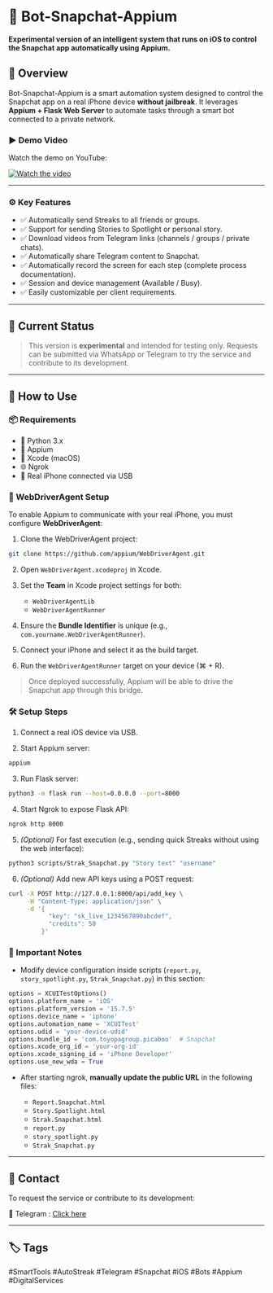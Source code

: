 # 🤖 Bot-Snapchat-Appium

**Experimental version of an intelligent system that runs on iOS to control the Snapchat app automatically using Appium.**

## 📱 Overview

Bot-Snapchat-Appium is a smart automation system designed to control the Snapchat app on a real iPhone device **without jailbreak**. It leverages **Appium + Flask Web Server** to automate tasks through a smart bot connected to a private network.

### ▶️ Demo Video

Watch the demo on YouTube:

[![Watch the video](https://img.youtube.com/vi/mifjeCzySKo/0.jpg)](https://www.youtube.com/watch?v=mifjeCzySKo)

---

### ⚙️ Key Features

* ✅ Automatically send Streaks to all friends or groups.
* ✅ Support for sending Stories to Spotlight or personal story.
* ✅ Download videos from Telegram links (channels / groups / private chats).
* ✅ Automatically share Telegram content to Snapchat.
* ✅ Automatically record the screen for each step (complete process documentation).
* ✅ Session and device management (Available / Busy).
* ✅ Easily customizable per client requirements.

---

## 🧪 Current Status

> This version is **experimental** and intended for testing only. Requests can be submitted via WhatsApp or Telegram to try the service and contribute to its development.

---

## 🚀 How to Use

### 📦 Requirements

* 🐍 Python 3.x
* 🔧 Appium
* 🧪 Xcode (macOS)
* 🌐 Ngrok
* 📱 Real iPhone connected via USB

### 📂 WebDriverAgent Setup

To enable Appium to communicate with your real iPhone, you must configure **WebDriverAgent**:

1. Clone the WebDriverAgent project:

```bash
git clone https://github.com/appium/WebDriverAgent.git
```

2. Open `WebDriverAgent.xcodeproj` in Xcode.

3. Set the **Team** in Xcode project settings for both:
   - `WebDriverAgentLib`
   - `WebDriverAgentRunner`

4. Ensure the **Bundle Identifier** is unique (e.g., `com.yourname.WebDriverAgentRunner`).

5. Connect your iPhone and select it as the build target.

6. Run the `WebDriverAgentRunner` target on your device (⌘ + R).

> Once deployed successfully, Appium will be able to drive the Snapchat app through this bridge.

### 🛠️ Setup Steps

1. Connect a real iOS device via USB.

2. Start Appium server:

```bash
appium
```

3. Run Flask server:

```bash
python3 -m flask run --host=0.0.0.0 --port=8000
```

4. Start Ngrok to expose Flask API:

```bash
ngrok http 8000
```

5. *(Optional)* For fast execution (e.g., sending quick Streaks without using the web interface):

```bash
python3 scripts/Strak_Snapchat.py "Story text" "username"
```

6. *(Optional)* Add new API keys using a POST request:

```bash
curl -X POST http://127.0.0.1:8000/api/add_key \
     -H "Content-Type: application/json" \
     -d '{
           "key": "sk_live_1234567890abcdef",
           "credits": 50
         }'
```

### 📌 Important Notes

* Modify device configuration inside scripts (`report.py`, `story_spotlight.py`, `Strak_Snapchat.py`) in this section:

```python
options = XCUITestOptions()
options.platform_name = 'iOS'
options.platform_version = '15.7.5'
options.device_name = 'iphone'
options.automation_name = 'XCUITest'
options.udid = 'your-device-udid'
options.bundle_id = 'com.toyopagroup.picaboo'  # Snapchat
options.xcode_org_id = 'your-org-id'
options.xcode_signing_id = 'iPhone Developer'
options.use_new_wda = True
```

* After starting ngrok, **manually update the public URL** in the following files:

  * `Report.Snapchat.html`
  * `Story.Spotlight.html`
  * `Strak.Snapchat.html`
  * `report.py`
  * `story_spotlight.py`
  * `Strak_Snapchat.py`

---

## 📩 Contact

To request the service or contribute to its development:

📨 Telegram : [Click here](https://t.me/flaah999)

---

## 🏷️ Tags

\#SmartTools #AutoStreak #Telegram #Snapchat #iOS #Bots #Appium #DigitalServices
